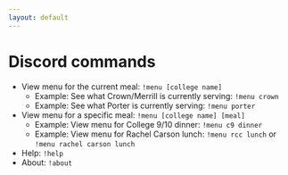 ```yaml
---
layout: default
---
```


# Discord commands

- View menu for the current meal: `!menu [college name]`
  - Example: See what Crown/Merrill is currently serving: `!menu crown`
  - Example: See what Porter is currently serving: `!menu porter`
- View menu for a specific meal: `!menu [college name] [meal]`
  - Example: View menu for College 9/10 dinner: `!menu c9 dinner`
  - Example: View menu for Rachel Carson lunch: `!menu rcc lunch` or `!menu rachel carson lunch`
- Help: `!help`
- About: `!about`
